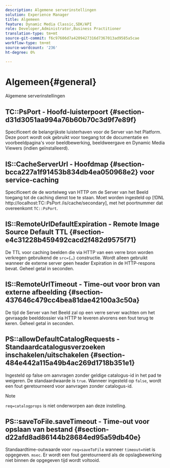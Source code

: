 ```yaml
---
description: Algemene serverinstellingen
solution: Experience Manager
title: Algemeen
feature: Dynamic Media Classic,SDK/API
role: Developer,Administrator,Business Practitioner
translation-type: tm+mt
source-git-commit: f6c97606d7a4209427316d7367013ad9585a5cae
workflow-type: tm+mt
source-wordcount: '236'
ht-degree: 0%

---
```



# Algemeen{#general}

Algemene serverinstellingen

## TC::PsPort - Hoofd-luisterpoort {#section-d31d3051aa994a76b60b70c3d9f7e89f}

Specificeert de belangrijkste luisterhaven voor de Server van het Platform. Deze poort wordt ook gebruikt voor toegang tot de documentatie en voorbeeldpagina&#39;s voor beeldbewerking, beeldweergave en Dynamic Media Viewers (indien geïnstalleerd).

## IS::CacheServerUrl - Hoofdmap {#section-bcca227a1f91453b834db4ea050968e2} voor service-caching

Specificeert de de wortelweg van HTTP om de Server van het Beeld toegang tot de caching dienst toe te staan. Moet worden ingesteld op [!DNL http://localhost:TC::PsPort /is/cache/secondary], met het poortnummer dat overeenkomt `TC::PsPort`.

## IS::RemoteUrlDefaultExpiration - Remote Image Source Default TTL {#section-e4c31228b459492cacd2f482d9575f71}

De TTL voor caching beelden die via HTTP van een verre bron worden verkregen gebruikend de `src={…}` constructie. Wordt alleen gebruikt wanneer de externe server geen header Expiration in de HTTP-respons bevat. Geheel getal in seconden.

## IS::RemoteUrlTimeout - Time-out voor bron van externe afbeelding {#section-437646c479cc4bea81dae42100a3c50a}

De tijd de Server van het Beeld zal op een verre server wachten om het gevraagde beelddossier via HTTP te leveren alvorens een fout terug te keren. Geheel getal in seconden.

## PS::allowDefaultCatalogRequests - Standaardcatalogusverzoeken inschakelen/uitschakelen {#section-484e442a115a49b4ac269d1718b351e1}

Ingesteld op false om aanvragen zonder geldige catalogus-id in het pad te weigeren. De standaardwaarde is `true`. Wanneer ingesteld op `false`, wordt een fout geretourneerd voor aanvragen zonder catalogus-id.

>[!NOTE]
>
>`req=catalogprops` is niet onderworpen aan deze instelling.

## PS::saveToFile.saveTimeout - Time-out voor opslaan van bestand {#section-d22afd8ad86144b28684ed95a59db40e}

Standaardtime-outwaarde voor `req=saveToFile` wanneer `timeout=`niet is opgegeven. `msec`. Er wordt een fout geretourneerd als de opslagbewerking niet binnen de opgegeven tijd wordt voltooid.

